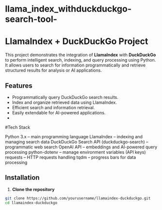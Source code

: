 # llama_index_withduckduckgo-search-tool-
# LlamaIndex + DuckDuckGo Project

This project demonstrates the integration of **LlamaIndex** with **DuckDuckGo** to perform intelligent search, indexing, and query processing using Python. It allows users to search for information programmatically and retrieve structured results for analysis or AI applications.

## Features
- Programmatically query DuckDuckGo search results.
- Index and organize retrieved data using LlamaIndex.
- Efficient search and information retrieval.
- Easily extendable for AI-powered applications.
- 
#Tech Stack

Python 3.x – main programming language
LlamaIndex – indexing and managing search data
DuckDuckGo Search API (duckduckgo-search) – programmatic web search
OpenAI API – embeddings and AI-powered query processing
python-dotenv – manage environment variables (API keys)
requests – HTTP requests handling
tqdm – progress bars for data processing

## Installation

1. **Clone the repository**
```bash
git clone https://github.com/yourusername/llamaindex-duckduckgo.git
cd llamaindex-duckduckgo

